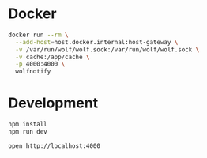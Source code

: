 # Docker

```sh
docker run --rm \
  --add-host=host.docker.internal:host-gateway \
  -v /var/run/wolf/wolf.sock:/var/run/wolf/wolf.sock \
  -v cache:/app/cache \
  -p 4000:4000 \
  wolfnotify
```

# Development

```sh
npm install
npm run dev
```

```sh
open http://localhost:4000
```
